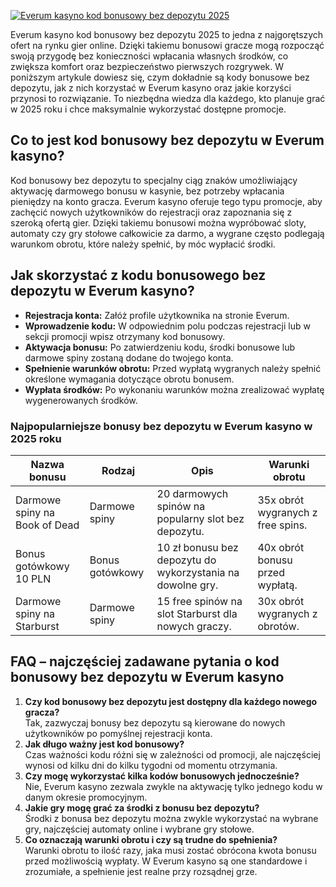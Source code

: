 [![Everum kasyno kod bonusowy bez depozytu 2025](https://123-caf.pages.dev/gitsignup.png)](https://vrmoo.ru/Bt82HjjY)

<p>Everum kasyno kod bonusowy bez depozytu 2025 to jedna z najgorętszych ofert na rynku gier online. Dzięki takiemu bonusowi gracze mogą rozpocząć swoją przygodę bez konieczności wpłacania własnych środków, co zwiększa komfort oraz bezpieczeństwo pierwszych rozgrywek. W poniższym artykule dowiesz się, czym dokładnie są kody bonusowe bez depozytu, jak z nich korzystać w Everum kasyno oraz jakie korzyści przynosi to rozwiązanie. To niezbędna wiedza dla każdego, kto planuje grać w 2025 roku i chce maksymalnie wykorzystać dostępne promocje.</p>  <h2>Co to jest kod bonusowy bez depozytu w Everum kasyno?</h2> <p>Kod bonusowy bez depozytu to specjalny ciąg znaków umożliwiający aktywację darmowego bonusu w kasynie, bez potrzeby wpłacania pieniędzy na konto gracza. Everum kasyno oferuje tego typu promocje, aby zachęcić nowych użytkowników do rejestracji oraz zapoznania się z szeroką ofertą gier. Dzięki takiemu bonusowi można wypróbować sloty, automaty czy gry stołowe całkowicie za darmo, a wygrane często podlegają warunkom obrotu, które należy spełnić, by móc wypłacić środki.</p>  <h2>Jak skorzystać z kodu bonusowego bez depozytu w Everum kasyno?</h2> <ul>   <li><strong>Rejestracja konta:</strong> Załóż profile użytkownika na stronie Everum.</li>   <li><strong>Wprowadzenie kodu:</strong> W odpowiednim polu podczas rejestracji lub w sekcji promocji wpisz otrzymany kod bonusowy.</li>   <li><strong>Aktywacja bonusu:</strong> Po zatwierdzeniu kodu, środki bonusowe lub darmowe spiny zostaną dodane do twojego konta.</li>   <li><strong>Spełnienie warunków obrotu:</strong> Przed wypłatą wygranych należy spełnić określone wymagania dotyczące obrotu bonusem.</li>   <li><strong>Wypłata środków:</strong> Po wykonaniu warunków można zrealizować wypłatę wygenerowanych środków.</li> </ul>  <h3>Najpopularniejsze bonusy bez depozytu w Everum kasyno w 2025 roku</h3> <table>   <thead>     <tr>       <th>Nazwa bonusu</th>       <th>Rodzaj</th>       <th>Opis</th>       <th>Warunki obrotu</th>     </tr>   </thead>   <tbody>     <tr>       <td>Darmowe spiny na Book of Dead</td>       <td>Darmowe spiny</td>       <td>20 darmowych spinów na popularny slot bez depozytu.</td>       <td>35x obrót wygranych z free spins.</td>     </tr>     <tr>       <td>Bonus gotówkowy 10 PLN</td>       <td>Bonus gotówkowy</td>       <td>10 zł bonusu bez depozytu do wykorzystania na dowolne gry.</td>       <td>40x obrót bonusu przed wypłatą.</td>     </tr>     <tr>       <td>Darmowe spiny na Starburst</td>       <td>Darmowe spiny</td>       <td>15 free spinów na slot Starburst dla nowych graczy.</td>       <td>30x obrót wygranych z obrotów.</td>     </tr>   </tbody> </table>  <h2>FAQ – najczęściej zadawane pytania o kod bonusowy bez depozytu w Everum kasyno</h2> <ol>   <li><strong>Czy kod bonusowy bez depozytu jest dostępny dla każdego nowego gracza?</strong><br>Tak, zazwyczaj bonusy bez depozytu są kierowane do nowych użytkowników po pomyślnej rejestracji konta.</li>   <li><strong>Jak długo ważny jest kod bonusowy?</strong><br>Czas ważności kodu różni się w zależności od promocji, ale najczęściej wynosi od kilku dni do kilku tygodni od momentu otrzymania.</li>   <li><strong>Czy mogę wykorzystać kilka kodów bonusowych jednocześnie?</strong><br>Nie, Everum kasyno zezwala zwykle na aktywację tylko jednego kodu w danym okresie promocyjnym.</li>   <li><strong>Jakie gry mogę grać za środki z bonusu bez depozytu?</strong><br>Środki z bonusa bez depozytu można zwykle wykorzystać na wybrane gry, najczęściej automaty online i wybrane gry stołowe.</li>   <li><strong>Co oznaczają warunki obrotu i czy są trudne do spełnienia?</strong><br>Warunki obrotu to ilość razy, jaka musi zostać obrócona kwota bonusu przed możliwością wypłaty. W Everum kasyno są one standardowe i zrozumiałe, a spełnienie jest realne przy rozsądnej grze.</li> </ol>
